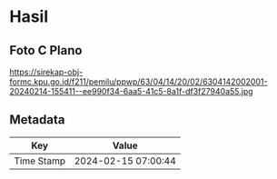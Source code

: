 # Hasil

## Foto C Plano

https://sirekap-obj-formc.kpu.go.id/f211/pemilu/ppwp/63/04/14/20/02/6304142002001-20240214-155411--ee990f34-6aa5-41c5-8a1f-df3f27940a55.jpg


## Metadata

| Key        | Value               |
| ---------- | ------------------- |
| Time Stamp | 2024-02-15 07:00:44 |




